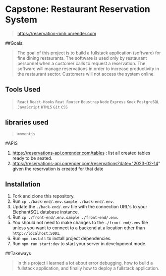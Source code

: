 # Capstone: Restaurant Reservation System

>  https://reservation-rimh.onrender.com

##Goals:
>The goal of this project is to build a fullstack application (software) for fine dining restaurants.
>The software is used only by restaurant personnel when a customer calls to request a reservation.
> The software will manage reservations in order to increase productivity in the restaurant sector.
> Customers will not access the system online.


## Tools Used
>`React`
>`React-Hooks`
>`Reat Router`
>`Boustrap`
 > `Node`
>`Express`
>`Knex`
>`PostgreSQL`
>`JavaScript`
>`HTML5`
>`Git`
>`CSS`

## libraries used
>`momentjs`

#APIS
1. https://reservations-api.onrender.com/tables : list all created tables ready to be seated.
2. https://reservations-api.onrender.com/reservations?date="2023-02-14" given the reservation is created for that date
## Installation

1. Fork and clone this repository.
1. Run `cp ./back-end/.env.sample ./back-end/.env`.
1. Update the `./back-end/.env` file with the connection URL's to your ElephantSQL database instance.
1. Run `cp ./front-end/.env.sample ./front-end/.env`.
1. You should not need to make changes to the `./front-end/.env` file unless you want to connect to a backend at a location other than `http://localhost:5001`.
1. Run `npm install` to install project dependencies.
1. Run `npm run start:dev` to start your server in development mode.

##Takeways
>In this project i learned a lot about error debugging, how to build a fullstack application, and finally how to deploy a fullstack application.

